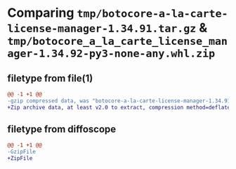 # Comparing `tmp/botocore-a-la-carte-license-manager-1.34.91.tar.gz` & `tmp/botocore_a_la_carte_license_manager-1.34.92-py3-none-any.whl.zip`

## filetype from file(1)

```diff
@@ -1 +1 @@
-gzip compressed data, was "botocore-a-la-carte-license-manager-1.34.91.tar", last modified: Thu Apr 25 01:03:44 2024, max compression
+Zip archive data, at least v2.0 to extract, compression method=deflate
```

## filetype from diffoscope

```diff
@@ -1 +1 @@
-GzipFile
+ZipFile
```


